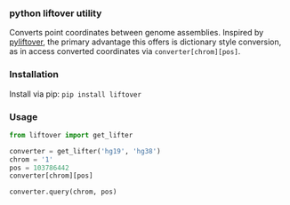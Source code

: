 ### python liftover utility

Converts point coordinates between genome assemblies.
Inspired by [pyliftover](https://github.com/konstantint/pyliftover), the primary
advantage this offers is dictionary style conversion, as in access converted
coordinates via `converter[chrom][pos]`.


### Installation
Install via pip: `pip install liftover`

### Usage

```python
from liftover import get_lifter

converter = get_lifter('hg19', 'hg38')
chrom = '1'
pos = 103786442
converter[chrom][pos]

converter.query(chrom, pos)
```
